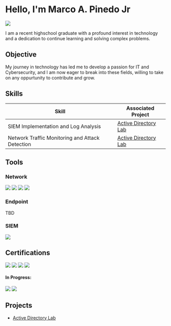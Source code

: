 # Hello, I'm Marco A. Pinedo Jr
<a href="www.linkedin.com/in/marco-pinedo-821206285"><img src="https://img.shields.io/badge/-LinkedIn-0072b1?&style=for-the-badge&logo=linkedin&logoColor=white" /></a>

I am a recent highschool graduate with a profound interest in technology and a dedication to continue learning and solving complex problems.

## Objective

My journey in technology has led me to develop a passion for IT and Cybersecurity, and I am now eager to break into these fields, willing to take on any oppurtunity to contribute and grow.

## Skills

| Skill                                         | Associated Project         |
|-----------------------------------------------|----------------------------|
| SIEM Implementation and Log Analysis          | <a href="https://github.com/MAPinedoJr/Active-Directory-Lab/tree/main">Active Directory Lab</a>|
| Network Traffic Monitoring and Attack Detection | <a href="https://github.com/MAPinedoJr/Active-Directory-Lab/tree/main">Active Directory Lab</a>|

## Tools

### Network
<div>
    <img src="https://img.shields.io/badge/-Wireshark-1679A7?&style=for-the-badge&logo=Wireshark&logoColor=white" />
    <img src="https://img.shields.io/badge/-Cisco%20Packet%20Tracer-1BA0D7?&style=for-the-badge&logo=cisco&logoColor=white" />
    <img src="https://img.shields.io/badge/-Active%20Directory-0078D4?&style=for-the-badge&logo=Active%20Directory&logoColor=white" />
    <img src="https://img.shields.io/badge/-pfSense-333333?&style=for-the-badge&logo=pfSense&logoColor=E36200" />

</div>

### Endpoint
<div>
    TBD
</div>

### SIEM
<div>
    <img src="https://img.shields.io/badge/-Splunk-000000?&style=for-the-badge&logo=Splunk&logoColor=white" />
</div>

## Certifications
<div>
<img src="https://img.shields.io/badge/-Network%2B-007ACC?&style=for-the-badge&logo=CompTIA&logoColor=white" />
<img src="https://img.shields.io/badge/-A%2B-4D4D4D?&style=for-the-badge&logo=CompTIA&logoColor=white" />
<img src="https://img.shields.io/badge/-ISC2%20CC-003366?style=for-the-badge&logo=ISC2&logoColor=white" />
<img src="https://img.shields.io/badge/-TestOut%20Security%20Pro-3E8DCC?style=for-the-badge&logo=TestOut&logoColor=white" />


    
<br>


#### In Progress:
<img src="https://img.shields.io/badge/-Security%2B-FF0000?&style=for-the-badge&logo=CompTIA&logoColor=white" />
<img src="https://img.shields.io/badge/-Linux%2B-1793D1?style=for-the-badge&logo=Linux&logoColor=white" />

</div>

## Projects
- <a href="https://github.com/MAPinedoJr/Active-Directory-Lab/tree/main">Active Directory Lab</a>
